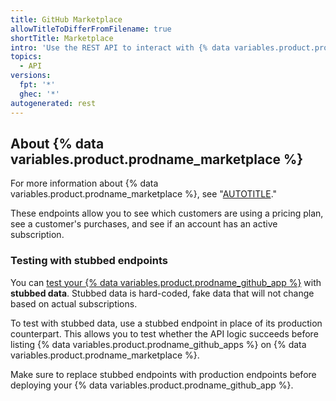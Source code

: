 ```yaml
---
title: GitHub Marketplace
allowTitleToDifferFromFilename: true
shortTitle: Marketplace
intro: 'Use the REST API to interact with {% data variables.product.prodname_marketplace %}'
topics:
  - API
versions:
  fpt: '*'
  ghec: '*'
autogenerated: rest
---
```


## About {% data variables.product.prodname_marketplace %}

For more information about {% data variables.product.prodname_marketplace %}, see "[AUTOTITLE](/apps/publishing-apps-to-github-marketplace)."

These endpoints allow you to see which customers are using a pricing plan, see a customer's purchases, and see if an account has an active subscription.

### Testing with stubbed endpoints

You can [test your {% data variables.product.prodname_github_app %}](/apps/publishing-apps-to-github-marketplace/using-the-github-marketplace-api-in-your-app/testing-your-app) with **stubbed data**. Stubbed data is hard-coded, fake data that will not change based on actual subscriptions.

To test with stubbed data, use a stubbed endpoint in place of its production counterpart. This allows you to test whether the API logic succeeds before listing {% data variables.product.prodname_github_apps %} on {% data variables.product.prodname_marketplace %}.

Make sure to replace stubbed endpoints with production endpoints before deploying your {% data variables.product.prodname_github_app %}.


<!-- Content after this section is automatically generated -->
